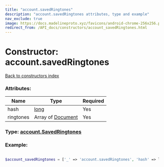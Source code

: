 ```yaml
---
title: "account.savedRingtones"
description: "account.savedRingtones attributes, type and example"
nav_exclude: true
image: https://docs.madelineproto.xyz/favicons/android-chrome-256x256.png
redirect_from: /API_docs/constructors/account_savedRingtones.html
---
```

# Constructor: account.savedRingtones  
[Back to constructors index](/API_docs/constructors/index.html)



### Attributes:

| Name     |    Type       | Required |
|----------|---------------|----------|
|hash|[long](/API_docs/types/long.html) | Yes|
|ringtones|Array of [Document](/API_docs/types/Document.html) | Yes|



### Type: [account.SavedRingtones](/API_docs/types/account.SavedRingtones.html)


### Example:

```php

$account_savedRingtones = ['_' => 'account.savedRingtones', 'hash' => long, 'ringtones' => [Document, Document]];
```  
